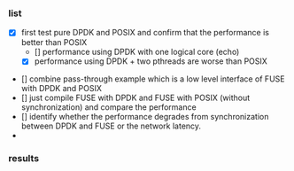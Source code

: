 ### list
- [x] first test pure DPDK and POSIX and confirm that the performance is better than POSIX
  - [] performance using DPDK with one logical core (echo)
  - [x] performance using DPDK + two pthreads are worse than POSIX

- [] combine pass-through example which is a low level interface of FUSE with DPDK and POSIX
- [] just compile FUSE with DPDK and FUSE with POSIX (without synchronization) and compare the performance
- [] identify whether the performance degrades from synchronization between DPDK and FUSE or the network latency.
-

### results
```
```
